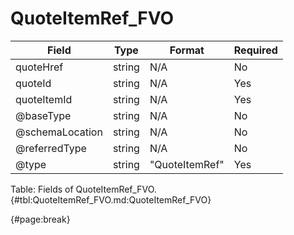 <!--
    ATTENTION: This file was generated via gradle!
               Do NOT manually edit this file! Any such changes will be overwritten!
-->

# QuoteItemRef_FVO

| Field | Type | Format | Required |
| ------- | ------- | ------- | --- |
| quoteHref | string | N/A | No |
| quoteId | string | N/A | Yes |
| quoteItemId | string | N/A | Yes |
| @baseType | string | N/A | No |
| @schemaLocation | string | N/A | No |
| @referredType | string | N/A | No |
| @type | string | "QuoteItemRef" | Yes |

Table: Fields of QuoteItemRef_FVO. {#tbl:QuoteItemRef_FVO.md:QuoteItemRef_FVO}

{#page:break}
